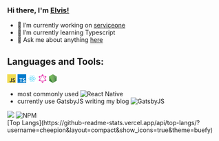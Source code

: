 ### Hi there, I'm [Elvis!](https://cheepion.github.io) 


- 🔭 I’m currently working on [serviceone](http://www.sogservice.com.cn/)
- 🌱 I’m currently learning Typescript
- 💬 Ask me about anything [here](https://github.com/cheepion/cheepion/issues)

**Languages and Tools:**  
---
<code><img height="20" src="https://raw.githubusercontent.com/github/explore/80688e429a7d4ef2fca1e82350fe8e3517d3494d/topics/javascript/javascript.png"></code>
<code><img height="20" src="https://raw.githubusercontent.com/github/explore/80688e429a7d4ef2fca1e82350fe8e3517d3494d/topics/typescript/typescript.png"></code>
<code><img height="20" src="https://raw.githubusercontent.com/github/explore/80688e429a7d4ef2fca1e82350fe8e3517d3494d/topics/react/react.png"></code>
<code><img height="20" src="https://raw.githubusercontent.com/github/explore/5c058a388828bb5fde0bcafd4bc867b5bb3f26f3/topics/graphql/graphql.png"></code>
<code><img height="20" src="https://raw.githubusercontent.com/github/explore/80688e429a7d4ef2fca1e82350fe8e3517d3494d/topics/nodejs/nodejs.png"></code>  

- most commonly used <img alt="React Native" src="https://img.shields.io/badge/RN-used-blue.svg">
- currently use GatsbyJS writing my blog <img alt="GatsbyJS" src="https://img.shields.io/badge/GatsbyJS-%E2%98%85%E2%98%85%E2%98%85%E2%98%85%E2%98%86-brightgreen.svg">

<div>
<a>
  <img src="https://github-readme-stats.vercel.app/api?username=cheepion&count_private=true&hide_border=true&show_icons=true&include_all_commits=true&bg_color=f7f7f7&title_color=ea5e00&text_color=9c9c9c&icon_color=e3e3e3" >
  <img alt="NPM" src="https://raster.shields.io/badge/Maven-3.1+-red.svg">
</a>
  
</div>
[Top Langs](https://github-readme-stats.vercel.app/api/top-langs/?username=cheepion&layout=compact&show_icons=true&theme=buefy)


